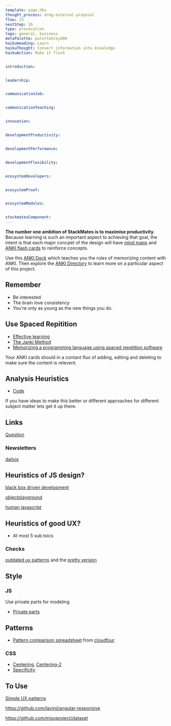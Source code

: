 ```yaml
---
template: page.hbs
thought_process: drmg-external-proposal
flow: 15
nextStep: 16
type: provocation
tags: general, business
metaPalette: paletteGrey400
haikuHeading: Learn
haikuThought: Convert information into knowledge
haikuAction: Make it flash


introduction: 


leadership: 


communicationJob: 


communicationTeaching: 


innovation: 


developmentProductivity: 


developmentPerformance: 


developmentFlexibility: 


ecosystemDevelopers: 


ecosystemProof: 


ecosystemModules:


stackmatesComponent: 
---
```


**The number one ambition of StackMates is to maximise productivity**. Because learning is such an important aspect to achieving that goal, the intent is that each major concpet of the design will have [mind maps](https://www.mindmup.com/#m:g10B_isMPC-_gvmM3JSY2c1ZWFjZm8) and [ANKI flash cards](http://ankisrs.net/) to reinforce concepts.


Use this [ANKI Deck](https://github.com/stackmates/stackmates/blob/master/docs/ankis/life--learning.apkg) which teaches you the rules of memorizing content with ANKI. Then explore the [ANKI Directory](https://github.com/stackmates/stackmates/tree/master/docs/ankis) to learn more on a particular aspect of this project.

## Remember

* Be interested
* The brain love consistency
* You're only as young as the new things you do.

## Use Spaced Repitition

* [Effective learning](http://www.supermemo.com/articles/20rules.htm)
* [The Janki Method](http://www.jackkinsella.ie/2011/12/05/janki-method.html)
* [Memorizing a programming language using spaced repetition software](http://sivers.org/srs)


Your ANKI cards should in a contant flux of adding, editing and deleting to make sure the content is relevent.

## Analysis Heuristics

* [Code](https://www.mindmup.com/#m:g10B_isMPC-_gvmM3JSY2c1ZWFjZm8)

If you have ideas to make this better or different approaches for different subject matter lets get it up there.

## Links



<p class='u-textCenter'>
  <a class='u-linkBorderBottom' target='_blank' href='https://drive.google.com/drive/u/0/?rfd=1#folders/0B_isMPC-_gvmdXU0YWd0UmdSLTQ/0B_isMPC-_gvmbkZhcWdaR2trVms/0B_isMPC-_gvmdlJiMTUwNE8tLVE/0B_isMPC-_gvmaUNfYjV6UW5fenc/0B_isMPC-_gvmdmltNXJiNDh1Ums'>Question</a>
</p>


### Newsletters

[dailyjs](http://dailyjs.com/)



## Heuristics of JS design?

[black box driven development](https://hacks.mozilla.org/2014/08/black-box-driven-development-in-javascript/)



[objectplayground](http://www.objectplayground.com/)

[human javascript](http://read.humanjavascript.com/)

## Heuristics of good UX?


* At most 5 sub toics

### Checks

[outdated ux patterns](https://github.com/north/north#outdated-ux-patterns) and the [pretty version](http://sideproject.io/outdated-ux-patterns/)


## Style

### JS

Use private parts for modeling

* [Private parts](https://github.com/philipwalton/private-parts)



## Patterns


* [Pattern comparison spreadsheet](https://docs.google.com/spreadsheet/ccc?key=0AiN0QfBTPpOCdDFjWlM0eU1ra21XanZkekxGbjA2WWc#gid=0) from [cloudfour](http://blog.cloudfour.com/common-patterns/)

### CSS 

* [Centering](http://css-tricks.com/centering-css-complete-guide/), [Centering-2](http://html5hub.com/centering-all-the-directions/#i.1dpytroqxdcrxf)
* [Specificity](http://www.smashingmagazine.com/2009/08/17/taming-advanced-css-selectors/)

## To Use

[Simple UX patterns](https://github.com/samdutton/simpl)

https://github.com/lavinjj/angular-responsive


https://github.com/misoproject/dataset
